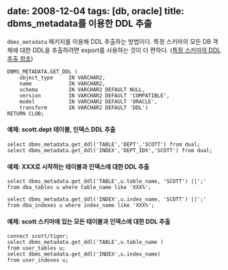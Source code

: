 date: 2008-12-04
tags: [db, oracle]
title: dbms_metadata를 이용한 DDL 추출
---
`dbms_metadata` 패키지를 이용해 DDL 추출하는 방법이다. 특정 스키마의 모든 DB 객체에 대한 DDL을 추출하려면 export를 사용하는 것이 더 편하다. ([특정 스키마의 DDL 추출 참조](/2008/11/08/extract-ddl/))
<!--more-->

```
DBMS_METADATA.GET_DDL (
    object_type     IN VARCHAR2,
    name            IN VARCHAR2,
    schema          IN VARCHAR2 DEFAULT NULL,
    version         IN VARCHAR2 DEFAULT 'COMPATIBLE',
    model           IN VARCHAR2 DEFAULT 'ORACLE',
    transform       IN VARCHAR2 DEFAULT 'DDL')
RETURN CLOB;
```

#### 예제: scott.dept 테이블, 인덱스 DDL 추출
```
select dbms_metadata.get_ddl('TABLE','DEPT','SCOTT') from dual;
select dbms_metadata.get_ddl('INDEX','DEPT_IDX','SCOTT') from dual;
```

#### 예제: XXX로 시작하는 테이블과 인덱스에 대한 DDL 추출
```
select dbms_metadata.get_ddl('TABLE',u.table_name, 'SCOTT') ||';'
from dba_tables u where table_name like 'XXX%';

select dbms_metadata.get_ddl('INDEX',u.index_name, 'SCOTT') ||';'
from dba_indexes u where index_name like 'XXX%';
```

#### 예제: scott 스키마에 있는 모든 테이블과 인덱스에 대한 DDL 추출
```
connect scott/tiger;
select dbms_metadata.get_ddl('TABLE',u.table_name )
from user_tables u;
select dbms_metadata.get_ddl('INDEX',u.index_name)
from user_indexes u;
```
